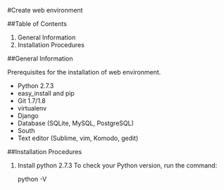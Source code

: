 #Create web environment

##Table of Contents
1. General Information
2. Installation Procedures

##General Information

Prerequisites for the installation of web environment.

* Python 2.7.3
* easy_install and pip
* Git 1.7/1.8
* virtualenv
* Django
* Database (SQLite, MySQL, PostgreSQL)
* South
* Text editor (Sublime, vim, Komodo, gedit)


##Installation Procedures
1. Install python 2.7.3 
To check your Python version, run the command:
      
      python -V

